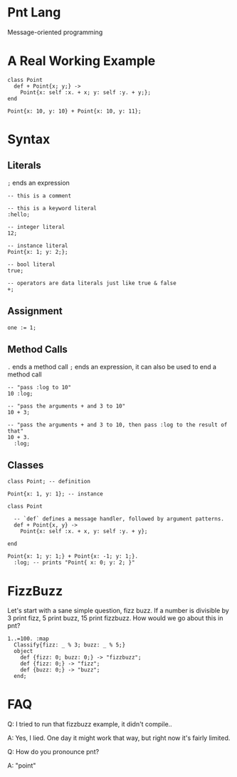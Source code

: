 # Pnt Lang

Message-oriented programming

# A Real Working Example

```
class Point
  def + Point{x; y;} ->
    Point{x: self :x. + x; y: self :y. + y;};
end

Point{x: 10, y: 10} + Point{x: 10, y: 11};
```

# Syntax

## Literals

`;` ends an expression

```
-- this is a comment

-- this is a keyword literal
:hello;

-- integer literal
12;

-- instance literal
Point{x: 1; y: 2;};

-- bool literal
true;

-- operators are data literals just like true & false
+;
```

## Assignment

```
one := 1;
```

## Method Calls

`.` ends a method call
`;` ends an expression, it can also be used to end a method call

```
-- "pass :log to 10"
10 :log;

-- "pass the arguments + and 3 to 10"
10 + 3;

-- "pass the arguments + and 3 to 10, then pass :log to the result of that"
10 + 3.
  :log;
```

## Classes

```
class Point; -- definition

Point{x: 1, y: 1}; -- instance
```

```
class Point

  -- `def` defines a message handler, followed by argument patterns.
  def + Point{x, y} ->
    Point{x: self :x. + x, y: self :y. + y};

end

Point{x: 1; y: 1;} + Point{x: -1; y: 1;}.
  :log; -- prints "Point{ x: 0; y: 2; }"
```

# FizzBuzz

Let's start with a sane simple question, fizz buzz. If a number is divisible by 3 print fizz, 5 print buzz, 15 print fizzbuzz. How would we go about this in pnt?

```
1..=100. :map
  Classify{fizz: _ % 3; buzz: _ % 5;}
  object
    def {fizz: 0; buzz: 0;} -> "fizzbuzz";
    def {fizz: 0;} -> "fizz";
    def {buzz: 0;} -> "buzz";
  end;
```

# FAQ

Q: I tried to run that fizzbuzz example, it didn't compile..

A: Yes, I lied. One day it might work that way, but right now it's fairly limited.

Q: How do you pronounce pnt?

A: "point"
